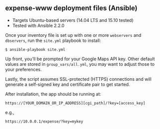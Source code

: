 ## expense-www deployment files (Ansible)

- Targets Ubuntu-based servers (14.04 LTS and 15.10 tested)
- Tested with Ansible 2.2.0

Once your inventory file is set up with one or more `webservers` and `dbservers`, run the `site.yml` playbook to install:

`$ ansible-playbook site.yml`

Up front, you'll be prompted for your Google Maps API key. Other default values are stored in `group_vars/all.yml`, you may want to adjust those to your preferences.

Lastly, the script assumes SSL-protected (HTTPS) connections and will generate a self-signed key and certificate pair to get started.

After installation, the app should be running at:

`https://[YOUR_DOMAIN_OR_IP_ADDRESS][cgi_path]/?key=[access_key]`

e.g.,

`https://10.0.0.1/expense/?key=mykey`

